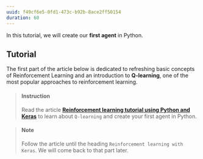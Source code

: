 ```yaml
---
uuid: f49cf6e5-0fd1-473c-b92b-8ace2ff50154
duration: 60
---
```



In this tutorial, we will create our **first agent** in Python.


## Tutorial

The first part of the article below is dedicated to refreshing basic concepts of Reinforcement Learning and an introduction to **Q-learning**, one of the most popular approaches to reinforcement learning.

> #### Instruction
> Read the article [**Reinforcement learning tutorial using Python and Keras**](https://adventuresinmachinelearning.com/reinforcement-learning-tutorial-python-keras/) to learn about `Q-learning` and create your first agent in Python.


<!-- -->

> #### Note
> Follow the article until the heading `Reinforcement learning with Keras`. We will come back to that part later.

